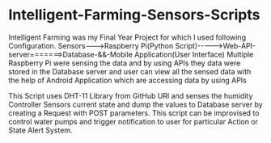# Intelligent-Farming-Sensors-Scripts
Intelligent Farming was my Final Year Project for which I used following Configuration.
Sensors--->Raspberry Pi(Python Script)----->Web-API-server=======>Database-&&-Mobile Application(User Interface)
Multiple Raspberry Pi were sensing the data and by using APIs they data were stored in the Database server and user can view all the 
sensed data with the help of Android Application which are accessing data by using APIs

This Script uses DHT-11 Library from GitHub URl and senses the humidity Controller Sensors current state and dump the values to 
Database server by creating a Request with POST parameters.
This script can be  improvised to control water pumps and trigger notification to user for particular Action or State Alert System.
